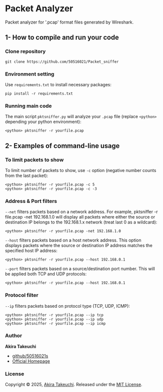 # Packet Analyzer

Packet analyzer for '.pcap' format files generated by Wireshark.

## 1- How to compile and run your code

### Clone repository

```
git clone https://github.com/50516021/Packet_sniffer
```

### Environment setting

Use `requirements.txt` to install necessary packages:

```
pip install -r requirements.txt
```

### Running main code

The main script `pktsniffer.py` will analyze your `.pcap` file
(replace `<python>` depending your python environment):

```
<python> pktsniffer -r yourfile.pcap
```

## 2- Examples of command-line usage

### To limit packets to show

To limit number of packets to show, use `-c` option (negative number counts from the last packet):

```
<python> pktsniffer -r yourfile.pcap -c 5
<python> pktsniffer -r yourfile.pcap -c -3
```

### Address & Port filters

`--net` filters packets based on a network address. For example, pktsniffer -r file.pcap -net 192.168.1.0 will display all packets where either the source or destination IP belongs to the 192.168.1.x network (treat last 0 as a wildcard):

```
<python> pktsniffer -r yourfile.pcap -net 192.168.1.0
```

`--host` filters packets based on a host network address. This option displays packets where the source or destination IP address matches the specified host IP address:

```
<python> pktsniffer -r yourfile.pcap --host 192.168.0.1
```

`--port` filters packets based on a source/destination port number. This will be applied both TCP and UDP protocols:

```
<python> pktsniffer -r yourfile.pcap --host 192.168.0.1
```

### Protocol filter

`--ip` filters packets based on protocol type (TCP, UDP, ICMP):

```
<python> pktsniffer -r yourfile.pcap --ip tcp
<python> pktsniffer -r yourfile.pcap --ip udp
<python> pktsniffer -r yourfile.pcap --ip icmp
```

### Author

**Akira Takeuchi**

- [github/50516021s](https://github.com/50516021)
- [Official Homepage](https://akiratakeuchi.com/)

### License

Copyright © 2025, [Akira Takeuchi](https://github.com/50516021).
Released under the [MIT License](LICENSE).
